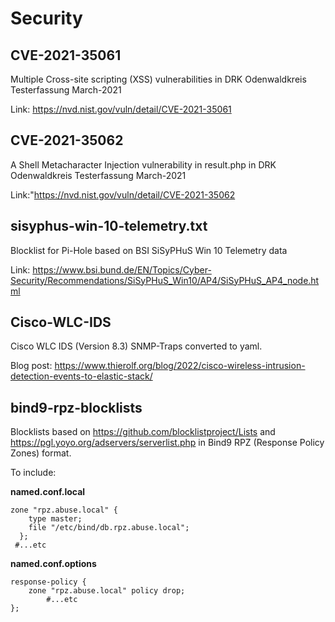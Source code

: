 # Security

## CVE-2021-35061
Multiple Cross-site scripting (XSS) vulnerabilities in DRK Odenwaldkreis Testerfassung March-2021

Link: https://nvd.nist.gov/vuln/detail/CVE-2021-35061

## CVE-2021-35062
A Shell Metacharacter Injection vulnerability in result.php in DRK Odenwaldkreis Testerfassung March-2021

Link:"https://nvd.nist.gov/vuln/detail/CVE-2021-35062

## sisyphus-win-10-telemetry.txt
Blocklist for Pi-Hole based on BSI SiSyPHuS Win 10 Telemetry data

Link: https://www.bsi.bund.de/EN/Topics/Cyber-Security/Recommendations/SiSyPHuS_Win10/AP4/SiSyPHuS_AP4_node.html

## Cisco-WLC-IDS
Cisco WLC IDS (Version 8.3) SNMP-Traps converted to yaml.

Blog post: https://www.thierolf.org/blog/2022/cisco-wireless-intrusion-detection-events-to-elastic-stack/

## bind9-rpz-blocklists
Blocklists based on https://github.com/blocklistproject/Lists and https://pgl.yoyo.org/adservers/serverlist.php in Bind9 RPZ (Response Policy Zones) format.

To include:

**named.conf.local**

  	zone "rpz.abuse.local" {
	    type master;
	    file "/etc/bind/db.rpz.abuse.local";
	  };
	 #...etc

**named.conf.options**

	response-policy {
		zone "rpz.abuse.local" policy drop;
	    	#...etc
  	};
  
